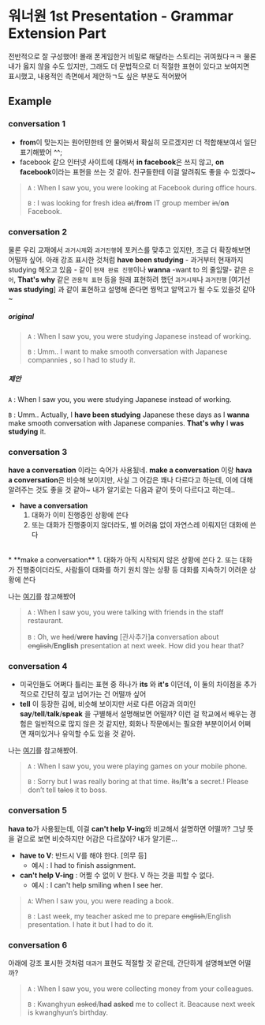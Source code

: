 워너원 1st Presentation - Grammar Extension Part
===
전반적으로 잘 구성했어! 몰래 폰게임한거 비밀로 해달라는 스토리는 귀여웠다ㅋㅋ
물론 내가 옳지 않을 수도 있지만, 그래도 더 문법적으로 더 적절한 표현이 있다고 보여지면 표시했고, 내용적인 측면에서 제안하ㄱ도 싶은 부분도 적어봤어

Example
---
### conversation 1
* **from**이 맞는지는 원어민한테 안 물어봐서 확실히 모르겠지만 더 적합해보여서 일단 표기해봤어 ^^;
* facebook 같으 인터넷 사이트에 대해서 **in facebook**은 쓰지 않고, **on facebook**이라는 표현을 쓰는 것 같아. 친구들한테 이걸 알려줘도 좋을 수 있겠다~

> `A` : When I saw you, you were looking at Facebook during office hours.
>
> `B` : I was looking for fresh idea ~~at~~/**from** IT group member ~~in~~/**on** Facebook.

### conversation 2
물론 우리 교재에서 `과거시제`와 `과거진행`에 포커스를 맞추고 있지만, 조금 더 확장해보면 어떨까 싶어. 아래 강조 표시한 것처럼 **have been studying** - 과거부터 현재까지 studying 해오고 있음 - 같이 `현재 완료 진행`이나 **wanna** -want to 의 줄임말- 같은 `은어`, **That's why** 같은 `관용적 표현` 등을 원래 표현하려 했던 `과거시제`나 `과거진행` [여기선 **was studying**] 과 같이 표현하고 설명해 준다면 꿩먹고 알먹고가 될 수도 있을것 같아~

##### original
> `A` : When I saw you, you were studying Japanese instead of working.
>
> `B` : Umm.. I want to make smooth conversation with Japanese compannies , so I had to study it.  

##### 제안
`A` : When I saw you, you were studying Japanese instead of working.

`B` : Umm.. Actually, I **have been studying** Japanese these days as I **wanna** make smooth conversation with Japanese companies. **That's why** I **was studying** it.

### conversation 3
**have a conversation** 이라는 숙어가 사용됬네. **make a conversation** 이랑 **hava a conversation**은 비슷해 보이지만, 사실 그 어감은 꽤나 다르다고 하는데, 이에 대해 알려주는 것도 좋을 것 같아~ 내가 알기로는 다음과 같이 뜻이 다르다고 하는데..

* **have a conversation**  
  1. 대화가 이미 진행중인 상황에 쓴다
  2. 또는 대화가 진행중이지 않더라도, 별 어려움 없이 자연스레 이뤄지던 대화에 쓴다
<br/>
* **make a conversation**
  1. 대화가 아직 시작되지 않은 상황에 쓴다
  2. 또는 대화가 진행중이더라도, 사람들이 대화를 하기 원치 않는 상황 등 대화를 지속하기 어려운 상황에 쓴다

나는 [여기](https://forum.wordreference.com/threads/make-conversation-and-have-a-conversation.47379/)를 참고해봤어

> `A` : When I saw you, you were talking with friends in the staff restaurant.
>
> `B` : Oh, we ~~had~~/**were having** [관사추가]**a** conversation about ~~english~~/**English** presentation at next week. How did you hear that?

### conversation 4
* 미국인들도 어쩌다 틀리는 표현 중 하나가 **its** 와 **it's** 이던데, 이 둘의 차이점을 추가적으로 간단히 짚고 넘어가는 건 어떨까 싶어
* **tell** 이 등장한 김에, 비슷해 보이지만 서로 다른 어감과 의미인 **say**/**tell**/**talk**/**speak** 을 구별해서 설명해보면 어떨까? 이런 걸 학교에서 배우는 경험은 일반적으로 많지 않은 것 같지만, 회화나 작문에서는 필요한 부분이어서 어쩌면 재미있거나 유익할 수도 있을 것 같아.

나는 [여기](http://www.englishsnack.pe.kr/oldsnack/grammar/speak.htm)를 참고해봤어.
> `A` : When I saw you, you were playing games on your mobile phone.  
>
> `B` : Sorry but I was really boring at that time. ~~Its~~/**It's** a secret.! Please don’t tell ~~tales~~ it to boss.

### conversation 5
**hava to**가 사용됬는데, 이걸 **can't help V-ing**와 비교해서 설명하면 어떨까? 그냥 뜻을 겉으로 보면 비슷하지만 어감은 다르잖아? 내가 알기론...

* **have to V**: 반드시 V를 해야 한다. [의무 등]
  * 예시 : I had to finish assignment.
* **can't help V-ing** : 어쩔 수 없이 V 한다. V 하는 것을 피할 수 없다.
  * 예시 : I can't help smiling when I see her.
> `A`: When I saw you, you were reading a book.
>
> `B` : Last week, my teacher asked me to prepare ~~english~~/English presentation. I hate it but I had to do it.

### conversation 6
아래에 강조 표시한 것처럼 `대과거` 표현도 적절할 것 같은데, 간단하게 설명해보면 어떨까?
> `A` : When I saw you, you were collecting money from your colleagues.
>
> `B` : Kwanghyun ~~asked~~/**had asked** me to collect it. Beacause next  week is kwanghyun’s birthday.
